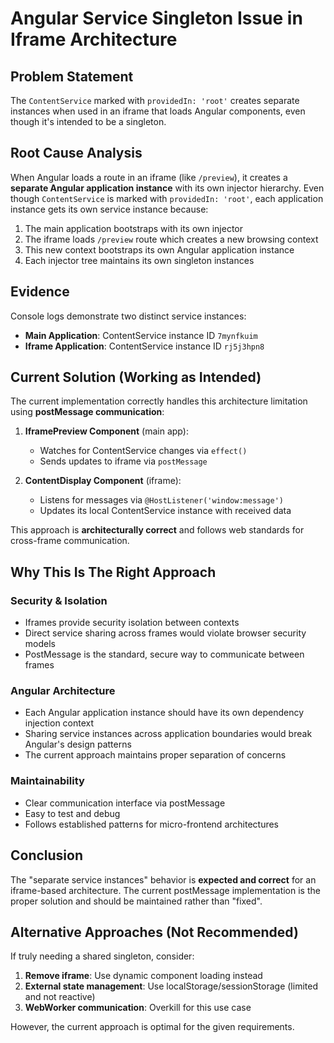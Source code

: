 # Angular Service Singleton Issue in Iframe Architecture

## Problem Statement

The `ContentService` marked with `providedIn: 'root'` creates separate instances when used in an iframe that loads Angular components, even though it's intended to be a singleton.

## Root Cause Analysis

When Angular loads a route in an iframe (like `/preview`), it creates a **separate Angular application instance** with its own injector hierarchy. Even though `ContentService` is marked with `providedIn: 'root'`, each application instance gets its own service instance because:

1. The main application bootstraps with its own injector
2. The iframe loads `/preview` route which creates a new browsing context
3. This new context bootstraps its own Angular application instance
4. Each injector tree maintains its own singleton instances

## Evidence

Console logs demonstrate two distinct service instances:
- **Main Application**: ContentService instance ID `7mynfkuim`
- **Iframe Application**: ContentService instance ID `rj5j3hpn8`

## Current Solution (Working as Intended)

The current implementation correctly handles this architecture limitation using **postMessage communication**:

1. **IframePreview Component** (main app):
   - Watches for ContentService changes via `effect()`
   - Sends updates to iframe via `postMessage`

2. **ContentDisplay Component** (iframe):
   - Listens for messages via `@HostListener('window:message')`
   - Updates its local ContentService instance with received data

This approach is **architecturally correct** and follows web standards for cross-frame communication.

## Why This Is The Right Approach

### Security & Isolation
- Iframes provide security isolation between contexts
- Direct service sharing across frames would violate browser security models
- PostMessage is the standard, secure way to communicate between frames

### Angular Architecture
- Each Angular application instance should have its own dependency injection context
- Sharing service instances across application boundaries would break Angular's design patterns
- The current approach maintains proper separation of concerns

### Maintainability
- Clear communication interface via postMessage
- Easy to test and debug
- Follows established patterns for micro-frontend architectures

## Conclusion

The "separate service instances" behavior is **expected and correct** for an iframe-based architecture. The current postMessage implementation is the proper solution and should be maintained rather than "fixed".

## Alternative Approaches (Not Recommended)

If truly needing a shared singleton, consider:
1. **Remove iframe**: Use dynamic component loading instead
2. **External state management**: Use localStorage/sessionStorage (limited and not reactive)
3. **WebWorker communication**: Overkill for this use case

However, the current approach is optimal for the given requirements.